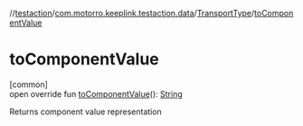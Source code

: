 //[testaction](../../../index.md)/[com.motorro.keeplink.testaction.data](../index.md)/[TransportType](index.md)/[toComponentValue](to-component-value.md)

# toComponentValue

[common]\
open override fun [toComponentValue](to-component-value.md)(): [String](https://kotlinlang.org/api/latest/jvm/stdlib/kotlin/-string/index.html)

Returns component value representation
